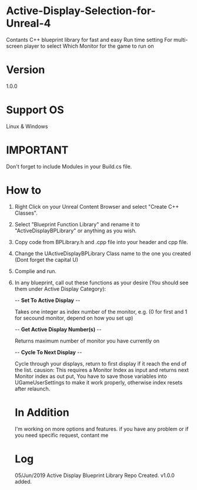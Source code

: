 # Active-Display-Selection-for-Unreal-4
Contants C++ blueprint library for fast and easy Run time setting For multi-screen player to select Which Monitor for the game to run on

# Version
1.0.0

# Support OS
Linux & Windows

# IMPORTANT
Don't forget to include Modules in your Build.cs file.

# How to
1. Right Click on your Unreal Content Browser and select "Create C++ Classes".
2. Select "Blueprint Function Library" and rename it to "ActiveDisplayBPLibrary" or anything as you wish.
3. Copy code from BPLibrary.h and .cpp file into your header and cpp file.
4. Change the UActiveDisplayBPLibrary Class name to the one you created (Dont forget the capital U)
5. Complie and run.
6. In any blueprint, call out these functions as your desire (You should see them under Active Display Category):


    -- <b>Set To Active Display</b> --
    
    Takes one integer as index number of the monitor, e.g. (0 for first and 1 for secound monitor, depend on how you set up)
    
    -- <b>Get Active Display Number(s)</b> --
    
    Returns maximum number of monitor you have currently on
    
    -- <b>Cycle To Next Display</b> --
    
    Cycle through your displays, return to first display if it reach the end of the list.
    causion: This requires a Monitor Index as input and returns next Monitor index as out put, You have to save those variables into 
    UGameUserSettings to make it work properly, otherwise index resets after relaunch.
    
    # In Addition
    I'm working on more options and features. if you have any problem or if you need specific request, contant me
    
    # Log
    05/Jun/2019 Active Display Blueprint Library Repo Created. v1.0.0 added.
